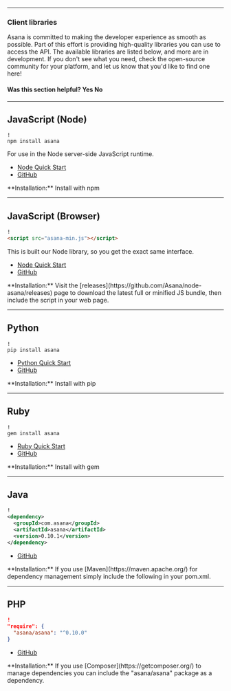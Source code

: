 <hr class="full-line">
<section class="full-section">
<section>

# Client libraries

<span class="description">
Asana is committed to making the developer experience as smooth as possible. Part of this effort is providing high-quality libraries you can use to access the API. The available libraries are listed below, and more are in development. If you don't see what you need, check the open-source community for your platform, and let us know that you'd like to find one here!
</span>

<div>
  <div class="docs-developer-satisfaction-content">
      <h4>Was this section helpful? <a class="positiveFeedback-DevSatisfaction" style="cursor:pointer;">Yes </a><a class="negativeFeedback-DevSatisfaction" style="cursor:pointer;">No</a></h4>
  </div>
</div>

</section>
<hr>
<section>

<a name="NodeJS"></a>
## JavaScript (Node)
```shell
!
npm install asana
```

For use in the Node server-side JavaScript runtime.

* [Node Quick Start](/docs/node-hello-world)
* [GitHub](https://github.com/Asana/node-asana/)

<span class="description">
**Installation:** Install with npm
</span>

</section>
<hr>
<section>

<a name="BrowserJS"></a>
## JavaScript (Browser)
```html
!
<script src="asana-min.js"></script>
```

This is built our Node library, so you get the exact same interface.

* [Node Quick Start](/docs/node-hello-world)
* [GitHub](https://github.com/Asana/node-asana/)

<span class="description">
**Installation:** Visit the [releases](https://github.com/Asana/node-asana/releases) page to download the latest full or minified JS bundle, then include the script in your web page.
</span>

</section>
<hr>
<section>

<a name="Python"></a>
## Python
```shell
!
pip install asana
```

* [Python Quick Start](/docs/python-hello-world)
* [GitHub](https://github.com/Asana/python-asana/)

<span class="description">
**Installation:** Install with pip
</span>

</section>
<hr>
<section>

<a name="Ruby"></a>
## Ruby
```shell
!
gem install asana
```

* [Ruby Quick Start](/docs/ruby-hello-world)
* [GitHub](https://github.com/Asana/ruby-asana/)

<span class="description">
**Installation:** Install with gem
</span>

</section>
<hr>
<section>

<a name="Java"></a>
## Java
```xml
!
<dependency>
  <groupId>com.asana</groupId>
  <artifactId>asana</artifactId>
  <version>0.10.1</version>
</dependency>
```
* [GitHub](https://github.com/Asana/java-asana/)

<span class="description">
**Installation:** If you use [Maven](https://maven.apache.org/) for dependency management simply include the following in your pom.xml.
</span>

</section>
<hr>
<section>

<a name="PHP"></a>
## PHP
```json
!
"require": {
  "asana/asana": "^0.10.0"
}
```

* [GitHub](https://github.com/Asana/php-asana/)

<span class="description">
**Installation:** If you use [Composer](https://getcomposer.org/) to manage dependencies you can include the
"asana/asana" package as a dependency.
</span>

</section>
</section>
